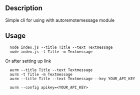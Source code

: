 ## Description
Simple cli for using with autoremotemessage module

## Usage
      
      node index.js --title Title --text Textmessage
      node index.js -t Title -m Textmessage

Or after setting up link
      
      aurm --title Title --text Textmessage
      aurm -t Title -m Textmessage
      aurm --title Title --text Textmessage --key YOUR_API_KEY

      aurm --config apikey=<YOUR_API_KEY>